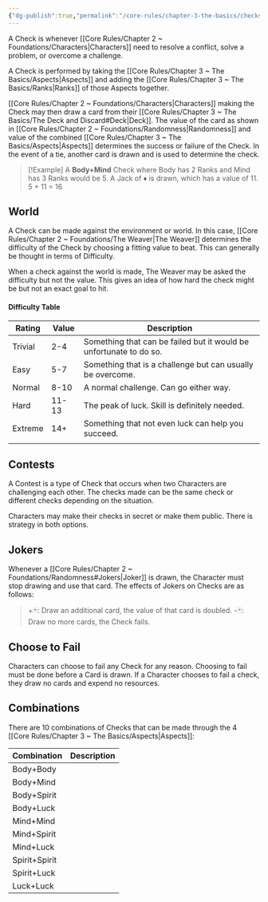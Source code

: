 ```yaml
---
{"dg-publish":true,"permalink":"/core-rules/chapter-3-the-basics/checks/"}
---
```


A Check is whenever [[Core Rules/Chapter 2 ~ Foundations/Characters\|Characters]] need to resolve a conflict, solve a problem, or overcome a challenge.

A Check is performed by taking the [[Core Rules/Chapter 3 ~ The Basics/Aspects\|Aspects]] and adding the [[Core Rules/Chapter 3 ~ The Basics/Ranks\|Ranks]] of those Aspects together.

[[Core Rules/Chapter 2 ~ Foundations/Characters\|Characters]] making the Check may then draw a card from their [[Core Rules/Chapter 3 ~ The Basics/The Deck and Discard#Deck\|Deck]]. The value of the card as shown in [[Core Rules/Chapter 2 ~ Foundations/Randomness\|Randomness]] and value of the combined [[Core Rules/Chapter 3 ~ The Basics/Aspects\|Aspects]] determines the success or failure of the Check. In the event of a tie, another card is drawn and is used to determine the check.

>[!Example]
A **Body+Mind** Check where Body has 2 Ranks and Mind has 3 Ranks would be 5.
>A Jack of ♦ is drawn, which has a value of 11.
>5 + 11 = 16
## World
A Check can be made against the environment or world. In this case, [[Core Rules/Chapter 2 ~ Foundations/The Weaver\|The Weaver]] determines the difficulty of the Check by choosing a fitting value to beat. This can generally be thought in terms of Difficulty.

When a check against the world is made, The Weaver may be asked the difficulty but not the value. This gives an idea of how hard the check might be but not an exact goal to hit.
#### Difficulty Table

| Rating  | Value | Description                                                        |
| ------- | ----- | ------------------------------------------------------------------ |
| Trivial | 2-4   | Something that can be failed but it would be unfortunate to do so. |
| Easy    | 5-7   | Something that is a challenge but can usually be overcome.         |
| Normal  | 8-10  | A normal challenge. Can go either way.                             |
| Hard    | 11-13 | The peak of luck. Skill is definitely needed.                      |
| Extreme | 14+   | Something that not even luck can help you succeed.                 |
|         |       |                                                                    |
## Contests
A Contest is a type of Check that occurs when two Characters are challenging each other. The checks made can be the same check or different checks depending on the situation.

Characters may make their checks in secret or make them public. There is strategy in both options.
## Jokers
Whenever a [[Core Rules/Chapter 2 ~ Foundations/Randomness#Jokers\|Joker]] is drawn, the Character must stop drawing and use that card. The effects of Jokers on Checks are as follows:
>+🃏: Draw an additional card, the value of that card is doubled.
>-🃏: Draw no more cards, the Check fails.

## Choose to Fail
Characters can choose to fail any Check for any reason. Choosing to fail must be done before a Card is drawn. If a Character chooses to fail a check, they draw no cards and expend no resources.

## Combinations
There are 10 combinations of Checks that can be made through the 4 [[Core Rules/Chapter 3 ~ The Basics/Aspects\|Aspects]]:

| Combination   | Description |
| ------------- | ----------- |
| Body+Body     |             |
| Body+Mind     |             |
| Body+Spirit   |             |
| Body+Luck     |             |
| Mind+Mind     |             |
| Mind+Spirit   |             |
| Mind+Luck     |             |
| Spirit+Spirit |             |
| Spirit+Luck   |             |
| Luck+Luck     |             |
